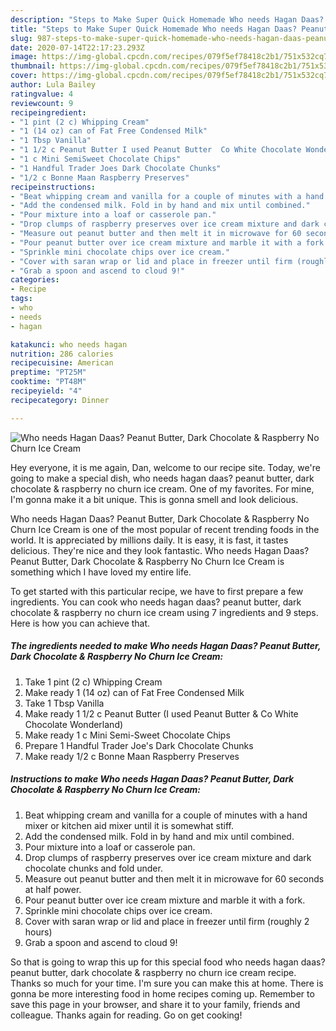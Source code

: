 ```yaml
---
description: "Steps to Make Super Quick Homemade Who needs Hagan Daas? Peanut Butter, Dark Chocolate &amp;amp; Raspberry No Churn Ice Cream"
title: "Steps to Make Super Quick Homemade Who needs Hagan Daas? Peanut Butter, Dark Chocolate &amp;amp; Raspberry No Churn Ice Cream"
slug: 987-steps-to-make-super-quick-homemade-who-needs-hagan-daas-peanut-butter-dark-chocolate-and-amp-raspberry-no-churn-ice-cream
date: 2020-07-14T22:17:23.293Z
image: https://img-global.cpcdn.com/recipes/079f5ef78418c2b1/751x532cq70/who-needs-hagan-daas-peanut-butter-dark-chocolate-raspberry-no-churn-ice-cream-recipe-main-photo.jpg
thumbnail: https://img-global.cpcdn.com/recipes/079f5ef78418c2b1/751x532cq70/who-needs-hagan-daas-peanut-butter-dark-chocolate-raspberry-no-churn-ice-cream-recipe-main-photo.jpg
cover: https://img-global.cpcdn.com/recipes/079f5ef78418c2b1/751x532cq70/who-needs-hagan-daas-peanut-butter-dark-chocolate-raspberry-no-churn-ice-cream-recipe-main-photo.jpg
author: Lula Bailey
ratingvalue: 4
reviewcount: 9
recipeingredient:
- "1 pint (2 c) Whipping Cream"
- "1 (14 oz) can of Fat Free Condensed Milk"
- "1 Tbsp Vanilla"
- "1 1/2 c Peanut Butter I used Peanut Butter  Co White Chocolate Wonderland"
- "1 c Mini SemiSweet Chocolate Chips"
- "1 Handful Trader Joes Dark Chocolate Chunks"
- "1/2 c Bonne Maan Raspberry Preserves"
recipeinstructions:
- "Beat whipping cream and vanilla for a couple of minutes with a hand mixer or kitchen aid mixer until it is somewhat stiff."
- "Add the condensed milk. Fold in by hand and mix until combined."
- "Pour mixture into a loaf or casserole pan."
- "Drop clumps of raspberry preserves over ice cream mixture and dark chocolate chunks and fold under."
- "Measure out peanut butter and then melt it in microwave for 60 seconds at half power."
- "Pour peanut butter over ice cream mixture and marble it with a fork."
- "Sprinkle mini chocolate chips over ice cream."
- "Cover with saran wrap or lid and place in freezer until firm (roughly 2 hours)"
- "Grab a spoon and ascend to cloud 9!"
categories:
- Recipe
tags:
- who
- needs
- hagan

katakunci: who needs hagan 
nutrition: 286 calories
recipecuisine: American
preptime: "PT25M"
cooktime: "PT48M"
recipeyield: "4"
recipecategory: Dinner

---
```



![Who needs Hagan Daas? Peanut Butter, Dark Chocolate &amp; Raspberry No Churn Ice Cream](https://img-global.cpcdn.com/recipes/079f5ef78418c2b1/751x532cq70/who-needs-hagan-daas-peanut-butter-dark-chocolate-raspberry-no-churn-ice-cream-recipe-main-photo.jpg)

Hey everyone, it is me again, Dan, welcome to our recipe site. Today, we're going to make a special dish, who needs hagan daas? peanut butter, dark chocolate &amp; raspberry no churn ice cream. One of my favorites. For mine, I'm gonna make it a bit unique. This is gonna smell and look delicious.

Who needs Hagan Daas? Peanut Butter, Dark Chocolate &amp; Raspberry No Churn Ice Cream is one of the most popular of recent trending foods in the world. It is appreciated by millions daily. It is easy, it is fast, it tastes delicious. They're nice and they look fantastic. Who needs Hagan Daas? Peanut Butter, Dark Chocolate &amp; Raspberry No Churn Ice Cream is something which I have loved my entire life.




To get started with this particular recipe, we have to first prepare a few ingredients. You can cook who needs hagan daas? peanut butter, dark chocolate &amp; raspberry no churn ice cream using 7 ingredients and 9 steps. Here is how you can achieve that.

<!--inarticleads1-->

##### The ingredients needed to make Who needs Hagan Daas? Peanut Butter, Dark Chocolate &amp; Raspberry No Churn Ice Cream:

1. Take 1 pint (2 c) Whipping Cream
1. Make ready 1 (14 oz) can of Fat Free Condensed Milk
1. Take 1 Tbsp Vanilla
1. Make ready 1 1/2 c Peanut Butter (I used Peanut Butter &amp; Co White Chocolate Wonderland)
1. Make ready 1 c Mini Semi-Sweet Chocolate Chips
1. Prepare 1 Handful Trader Joe&#39;s Dark Chocolate Chunks
1. Make ready 1/2 c Bonne Maan Raspberry Preserves




<!--inarticleads2-->

##### Instructions to make Who needs Hagan Daas? Peanut Butter, Dark Chocolate &amp; Raspberry No Churn Ice Cream:

1. Beat whipping cream and vanilla for a couple of minutes with a hand mixer or kitchen aid mixer until it is somewhat stiff.
1. Add the condensed milk. Fold in by hand and mix until combined.
1. Pour mixture into a loaf or casserole pan.
1. Drop clumps of raspberry preserves over ice cream mixture and dark chocolate chunks and fold under.
1. Measure out peanut butter and then melt it in microwave for 60 seconds at half power.
1. Pour peanut butter over ice cream mixture and marble it with a fork.
1. Sprinkle mini chocolate chips over ice cream.
1. Cover with saran wrap or lid and place in freezer until firm (roughly 2 hours)
1. Grab a spoon and ascend to cloud 9!




So that is going to wrap this up for this special food who needs hagan daas? peanut butter, dark chocolate &amp; raspberry no churn ice cream recipe. Thanks so much for your time. I'm sure you can make this at home. There is gonna be more interesting food in home recipes coming up. Remember to save this page in your browser, and share it to your family, friends and colleague. Thanks again for reading. Go on get cooking!
